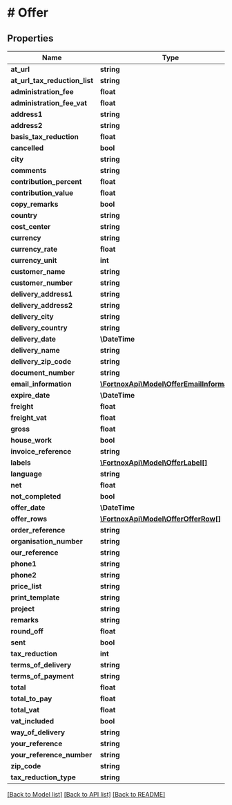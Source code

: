 # # Offer

## Properties

Name | Type | Description | Notes
------------ | ------------- | ------------- | -------------
**at_url** | **string** |  | [optional]
**at_url_tax_reduction_list** | **string** |  | [optional]
**administration_fee** | **float** |  | [optional]
**administration_fee_vat** | **float** |  | [optional]
**address1** | **string** |  | [optional]
**address2** | **string** |  | [optional]
**basis_tax_reduction** | **float** |  | [optional]
**cancelled** | **bool** |  | [optional]
**city** | **string** |  | [optional]
**comments** | **string** |  | [optional]
**contribution_percent** | **float** |  | [optional]
**contribution_value** | **float** |  | [optional]
**copy_remarks** | **bool** |  | [optional]
**country** | **string** |  | [optional]
**cost_center** | **string** |  | [optional]
**currency** | **string** |  | [optional]
**currency_rate** | **float** |  | [optional]
**currency_unit** | **int** |  | [optional]
**customer_name** | **string** |  | [optional]
**customer_number** | **string** |  |
**delivery_address1** | **string** |  | [optional]
**delivery_address2** | **string** |  | [optional]
**delivery_city** | **string** |  | [optional]
**delivery_country** | **string** |  | [optional]
**delivery_date** | **\DateTime** |  | [optional]
**delivery_name** | **string** |  | [optional]
**delivery_zip_code** | **string** |  | [optional]
**document_number** | **string** |  | [optional]
**email_information** | [**\FortnoxApi\Model\OfferEmailInformation**](OfferEmailInformation.md) |  | [optional]
**expire_date** | **\DateTime** |  | [optional]
**freight** | **float** |  | [optional]
**freight_vat** | **float** |  | [optional]
**gross** | **float** |  | [optional]
**house_work** | **bool** |  | [optional]
**invoice_reference** | **string** |  | [optional]
**labels** | [**\FortnoxApi\Model\OfferLabel[]**](OfferLabel.md) |  | [optional]
**language** | **string** |  | [optional]
**net** | **float** |  | [optional]
**not_completed** | **bool** |  | [optional]
**offer_date** | **\DateTime** |  | [optional]
**offer_rows** | [**\FortnoxApi\Model\OfferOfferRow[]**](OfferOfferRow.md) |  | [optional]
**order_reference** | **string** |  | [optional]
**organisation_number** | **string** |  | [optional]
**our_reference** | **string** |  | [optional]
**phone1** | **string** |  | [optional]
**phone2** | **string** |  | [optional]
**price_list** | **string** |  | [optional]
**print_template** | **string** |  | [optional]
**project** | **string** |  | [optional]
**remarks** | **string** |  | [optional]
**round_off** | **float** |  | [optional]
**sent** | **bool** |  | [optional]
**tax_reduction** | **int** |  | [optional]
**terms_of_delivery** | **string** |  | [optional]
**terms_of_payment** | **string** |  | [optional]
**total** | **float** |  | [optional]
**total_to_pay** | **float** |  | [optional]
**total_vat** | **float** |  | [optional]
**vat_included** | **bool** |  | [optional]
**way_of_delivery** | **string** |  | [optional]
**your_reference** | **string** |  | [optional]
**your_reference_number** | **string** |  | [optional]
**zip_code** | **string** |  | [optional]
**tax_reduction_type** | **string** |  | [optional]

[[Back to Model list]](../../README.md#models) [[Back to API list]](../../README.md#endpoints) [[Back to README]](../../README.md)
